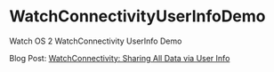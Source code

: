 # WatchConnectivityUserInfoDemo
Watch OS 2 WatchConnectivity UserInfo Demo

Blog Post: [WatchConnectivity: Sharing All Data via User Info](http://natashatherobot.com/watchconnectivity-user-info/)
